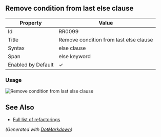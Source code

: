 ## Remove condition from last else clause

| Property           | Value                                  |
| ------------------ | -------------------------------------- |
| Id                 | RR0099                                 |
| Title              | Remove condition from last else clause |
| Syntax             | else clause                            |
| Span               | else keyword                           |
| Enabled by Default | &#x2713;                               |

### Usage

![Remove condition from last else clause](../../images/refactorings/RemoveConditionFromLastElse.png)

## See Also

* [Full list of refactorings](Refactorings.md)


*\(Generated with [DotMarkdown](http://github.com/JosefPihrt/DotMarkdown)\)*
